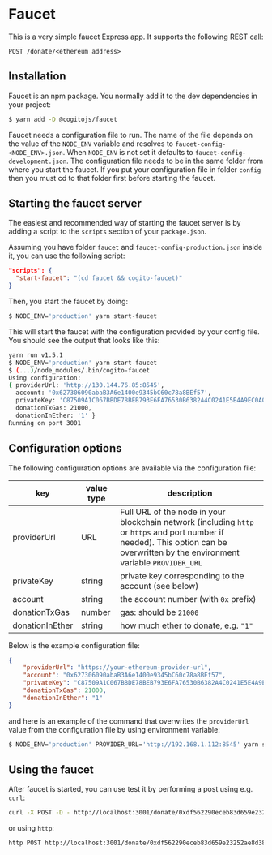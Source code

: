 Faucet
======

This is a very simple faucet Express app. It supports the following REST call:

```
POST /donate/<ethereum address>
```

## Installation

Faucet is an npm package. You normally add it to the dev dependencies in your project:

```bash
$ yarn add -D @cogitojs/faucet
```

Faucet needs a configuration file to run. The name of the file depends on the value of the `NODE_ENV` variable and resolves to `faucet-config-<NODE_ENV>.json`. When `NODE_ENV` is not set it defaults to `faucet-config-development.json`. The configuration file needs to be in the same folder from where you start the faucet. If you put your configuration file in folder `config` then you must cd to that folder first before starting the faucet.

## Starting the faucet server

The easiest and recommended way of starting the faucet server is by adding a script to the `scripts` section of your `package.json`.

Assuming you have folder `faucet` and `faucet-config-production.json` inside it, you can use the following script:

```json
"scripts": {
  "start-faucet": "(cd faucet && cogito-faucet)"
}
```

Then, you start the faucet by doing:

```bash
$ NODE_ENV='production' yarn start-faucet
```

This will start the faucet with the configuration provided by your config file. You should see the output that looks like this:

```bash
yarn run v1.5.1
$ NODE_ENV='production' yarn start-faucet
$ (...)/node_modules/.bin/cogito-faucet
Using configuration:
{ providerUrl: 'http://130.144.76.85:8545',
  account: '0x627306090abaB3A6e1400e9345bC60c78a8BEf57',
  privateKey: 'C87509A1C067BBDE78BEB793E6FA76530B6382A4C0241E5E4A9EC0A0F44DC0D3',
  donationTxGas: 21000,
  donationInEther: '1' }
Running on port 3001
```

## Configuration options

The following configuration options are available via the configuration file:

| key  | value type  | description |
|------|----------------|-------------|
| providerUrl | URL | Full URL of the node in your blockchain network (including `http` or `https` and port number if needed). This option can be overwritten by the environment variable `PROVIDER_URL` |
| privateKey | string | private key corresponding to the account (see below) |
| account | string | the account number (with `0x` prefix) |
| donationTxGas | number | gas: should be `21000` |
| donationInEther | string | how much ether to donate, e.g. `"1"` |

Below is the example configuration file:

```json
{
    "providerUrl": "https://your-ethereum-provider-url",
    "account": "0x627306090abaB3A6e1400e9345bC60c78a8BEf57",
    "privateKey": "C87509A1C067BBDE78BEB793E6FA76530B6382A4C0241E5E4A9EC0A0F44DC0D3",
    "donationTxGas": 21000,
    "donationInEther": "1"
}
```

and here is an example of the command that overwrites the `providerUrl` value from the configuration file by using environment variable:

```bash
$ NODE_ENV='production' PROVIDER_URL='http://192.168.1.112:8545' yarn start-faucet
```

## Using the faucet

After faucet is started, you can use test it by performing a post using e.g. `curl`:

```bash
curl -X POST -D - http://localhost:3001/donate/0xdf562290eceb83d659e23252ae8d38fa0bbc06e8
```

or using `http`:

```bash
http POST http://localhost:3001/donate/0xdf562290eceb83d659e23252ae8d38fa0bbc06e8
```
